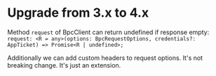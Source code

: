 # Upgrade from 3.x to 4.x

Method `request` of BpcClient can return undefined if response empty:
`request: <R = any>(options: BpcRequestOptions, credentials?: AppTicket) => Promise<R | undefined>;`

Additionally we can add custom headers to request options. It's not breaking change. It's just an extension. 
